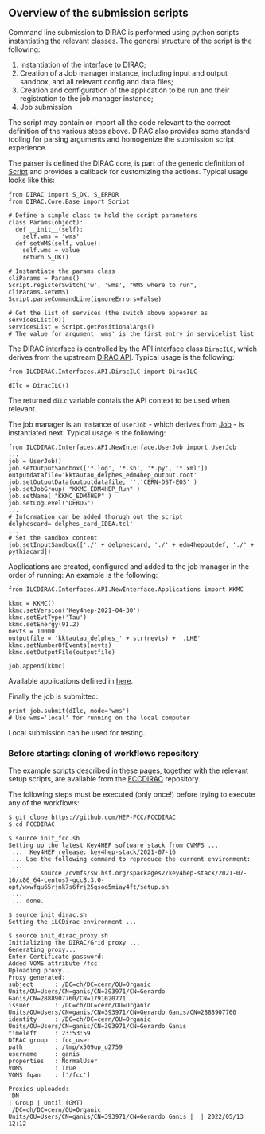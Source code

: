 ## Overview of the submission scripts

Command line submission to DIRAC is performed using python scripts instantiating the relevant classes.
The general structure of the script is the following:
1. Instantiation of the interface to DIRAC;
2. Creation of a Job manager instance, including input and output sandbox, and all relevant config and data files; 
3. Creation and configuration of the application to be run and their registration to the job manager instance;
1. Job submission

The script may contain or import all the code relevant to the correct definition of the various steps above.
DIRAC also provides some standard tooling for parsing arguments and homogenize the submission script experience. 

The parser is defined the DIRAC core, is part of the generic definition of [Script][script] and provides a callback for
customizing the actions. Typical usage looks like this:
```
from DIRAC import S_OK, S_ERROR
from DIRAC.Core.Base import Script

# Define a simple class to hold the script parameters
class Params(object):
  def __init__(self):
    self.wms = 'wms'
  def setWMS(self, value):
    self.wms = value
    return S_OK()

# Instantiate the params class
cliParams = Params()
Script.registerSwitch('w', 'wms', "WMS where to run", cliParams.setWMS)
Script.parseCommandLine(ignoreErrors=False)

# Get the list of services (the switch above appearer as servicesList[0])
servicesList = Script.getPositionalArgs()
# The value for argument 'wms' is the first entry in servicelist list

```

[script]: https://dirac.readthedocs.io/en/latest/CodeDocumentation/Core/Base/Script.html

The DIRAC interface is controlled by the API interface class `DiracILC`, which derives from the upstream [DIRAC API][diracapi].
Typical usage is the following:
```
from ILCDIRAC.Interfaces.API.DiracILC import DiracILC
...
dIlc = DiracILC()
```
The returned `dILc` variable contais the API context to be used when relevant.

[diracapi]: https://raw.githubusercontent.com/DIRACGrid/DIRAC/integration/src/DIRAC/Interfaces/API/Dirac.py

The job manager is an instance of `UserJob` - which derives from [Job][job] - is instantiated next.
Typical usage is the following:
```
from ILCDIRAC.Interfaces.API.NewInterface.UserJob import UserJob
...
job = UserJob()
job.setOutputSandbox(['*.log', '*.sh', '*.py', '*.xml'])
outputdatafile='kktautau_delphes_edm4hep_output.root'
job.setOutputData(outputdatafile, '','CERN-DST-EOS' )
job.setJobGroup( "KKMC_EDM4HEP_Run" )
job.setName( "KKMC_EDM4HEP" )
job.setLogLevel("DEBUG")
...
# Information can be added thorugh out the script 
delphescard='delphes_card_IDEA.tcl'
...
# Set the sandbox content
job.setInputSandbox(['./' + delphescard, './' + edm4hepoutdef, './' + pythiacard])
```

[job]: https://dirac.readthedocs.io/en/latest/UserGuide/GettingStarted/UserJobs/

Applications are created, configured and added to the job manager in the order of running:
An example is the following:
```
from ILCDIRAC.Interfaces.API.NewInterface.Applications import KKMC
...
kkmc = KKMC()
kkmc.setVersion('Key4hep-2021-04-30')
kkmc.setEvtType('Tau')
kkmc.setEnergy(91.2)
nevts = 10000
outputfile = 'kktautau_delphes_' + str(nevts) + '.LHE'
kkmc.setNumberOfEvents(nevts)
kkmc.setOutputFile(outputfile)

job.append(kkmc)
```

Available applications defined in [here][diracapp].

[diracapp]: https://gitlab.cern.ch/CLICdp/iLCDirac/ILCDIRAC/-/tree/Rel-v31r0/Interfaces/API/NewInterface

Finally the job is submitted:
```
print job.submit(dIlc, mode='wms')
# Use wms='local' for running on the local computer
```

Local submission can be used for testing.

### Before starting: cloning of workflows repository

The example scripts described in these pages, together with the relevant setup scripts, are available from the
[FCCDIRAC][fccdirac] repository.

The following steps must be executed (only once!) before trying to execute any of the workflows:
```
$ git clone https://github.com/HEP-FCC/FCCDIRAC
$ cd FCCDIRAC

$ source init_fcc.sh
Setting up the latest Key4HEP software stack from CVMFS ...
 ...  Key4HEP release: key4hep-stack/2021-07-16
 ... Use the following command to reproduce the current environment:
 ...
         source /cvmfs/sw.hsf.org/spackages2/key4hep-stack/2021-07-16/x86_64-centos7-gcc8.3.0-opt/wxwfgu65rjnk7s6frj25qsoq5miay4ft/setup.sh
 ...
 ... done.

$ source init_dirac.sh
Setting the iLCDirac environment ...

$ source init_dirac_proxy.sh
Initializing the DIRAC/Grid proxy ...
Generating proxy...
Enter Certificate password:
Added VOMS attribute /fcc
Uploading proxy..
Proxy generated:
subject      : /DC=ch/DC=cern/OU=Organic Units/OU=Users/CN=ganis/CN=393971/CN=Gerardo Ganis/CN=2888907760/CN=1791020771
issuer       : /DC=ch/DC=cern/OU=Organic Units/OU=Users/CN=ganis/CN=393971/CN=Gerardo Ganis/CN=2888907760
identity     : /DC=ch/DC=cern/OU=Organic Units/OU=Users/CN=ganis/CN=393971/CN=Gerardo Ganis
timeleft     : 23:53:59
DIRAC group  : fcc_user
path         : /tmp/x509up_u2759
username     : ganis
properties   : NormalUser
VOMS         : True
VOMS fqan    : ['/fcc']

Proxies uploaded:
 DN                                                                           | Group | Until (GMT)
 /DC=ch/DC=cern/OU=Organic Units/OU=Users/CN=ganis/CN=393971/CN=Gerardo Ganis |  | 2022/05/13 12:12
```

[fccdirac]: https://github.com/HEP-FCC/FCCDIRAC
